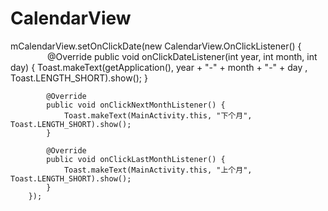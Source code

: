 # CalendarView


 mCalendarView.setOnClickDate(new CalendarView.OnClickListener() {
            
            @Override
            public void onClickDateListener(int year, int month, int day) {
                Toast.makeText(getApplication(), year + "-" + month + "-" + day , Toast.LENGTH_SHORT).show();
            }

            @Override
            public void onClickNextMonthListener() {
                Toast.makeText(MainActivity.this, "下个月", Toast.LENGTH_SHORT).show();
            }

            @Override
            public void onClickLastMonthListener() {
                Toast.makeText(MainActivity.this, "上个月", Toast.LENGTH_SHORT).show();
            }
        });

